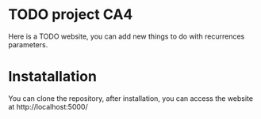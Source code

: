 # TODO project CA4
Here is a TODO website, you can add new things to do with recurrences parameters.

# Instatallation
You can clone the repository, after installation, you can access the website at http://localhost:5000/